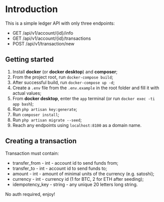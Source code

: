 # Introduction
This is a simple ledger API with only three endpoints: 
- GET /api/v1/account/{id}/info
- GET /api/v1/account/{id}/transactions
- POST /api/v1/transaction/new

## Getting started
1. Install **docker** (or **docker desktop**) and **composer**;
2. From the project root, run `docker-compose build`;
3. After successful build, run `docker-compose up -d`;
4. Create a `.env` file from the `.env.example` in the root folder and fill it with actual values;
5. From **docker desktop**, enter the `app` terminal (or run `docker exec -ti app bash`);
6. Run `php artisan key:generate`;
7. Run `composer install`;
8. Run `php artisan migrate --seed`;
9. Reach any endpoints using `localhost:8100` as a domain name.

## Creating a transaction
Transaction must contain:
- transfer_from - int - account id to send funds from;
- transfer_to - int - account id to send funds to;
- amount - int - amount of minimal units of the currency (e.g. satoshi);
- currency - int - currency id (1 for BTC, 2 for ETH after seeding);
- idempotency_key - string - any unique 20 letters long string.

No auth required, enjoy!